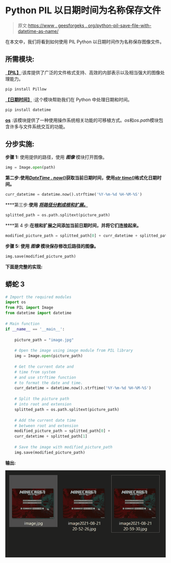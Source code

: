 # Python PIL 以日期时间为名称保存文件

> 原文:[https://www . geesforgeks . org/python-pil-save-file-with-datetime-as-name/](https://www.geeksforgeeks.org/python-pil-save-file-with-datetime-as-name/)

在本文中，我们将看到如何使用 PIL Python 以日期时间作为名称保存图像文件。

## **所需模块:**

[**【PIL】**](https://www.geeksforgeeks.org/python-pil-image-open-method/):该库提供了广泛的文件格式支持、高效的内部表示以及相当强大的图像处理能力。

```py
pip install Pillow
```

[**【日期时间】**](https://www.geeksforgeeks.org/python-datetime-module/) :这个模块帮助我们在 Python 中处理日期和时间。

```py
pip install datetime
```

[**os**](https://www.geeksforgeeks.org/os-module-python-examples/) :该模块提供了一种使用操作系统相关功能的可移植方式。*os*和*os.path*模块包含许多与文件系统交互的功能。

## **分步实施:**

**步骤 1:** 使用提供的路径，使用 ***图像*** 模块打开图像。

```py
img = Image.open(path)
```

**第二步:**使用[***DateTime . now()***](https://www.geeksforgeeks.org/python-now-function/)获取当前日期时间，使用**[***str time()***](https://www.geeksforgeeks.org/python-strftime-function/)格式化日期时间。**

```py
curr_datetime = datetime.now().strftime('%Y-%m-%d %H-%M-%S')
```

****第三步:**使用 [***将路径分割成根和扩展。***](https://www.geeksforgeeks.org/python-os-path-basename-method/)**

```py
splitted_path = os.path.splitext(picture_path)
```

****第 4 步:**在根和扩展之间添加当前日期时间，并将它们连接起来。**

```py
modified_picture_path = splitted_path[0] + curr_datetime + splitted_path[1]
```

****步骤 5:** 使用 ***图像*** 模块保存修改后路径的图像。**

```py
img.save(modified_picture_path)
```

**下面是完整的实现:**

## **蟒蛇 3**

```py
# Import the required modules
import os
from PIL import Image
from datetime import datetime

# Main function
if __name__ == '__main__':

    picture_path = "image.jpg"

    # Open the image using image module from PIL library
    img = Image.open(picture_path)

    # Get the current date and
    # time from system
    # and use strftime function
    # to format the date and time.
    curr_datetime = datetime.now().strftime('%Y-%m-%d %H-%M-%S')

    # Split the picture path
    # into root and extension
    splitted_path = os.path.splitext(picture_path)

    # Add the current date time
    # between root and extension
    modified_picture_path = splitted_path[0] +
    curr_datetime + splitted_path[1]

    # Save the image with modified_picture_path
    img.save(modified_picture_path)
```

****输出:****

**![](img/79b5ac3d3299157d6bf090cbad039e15.png)**